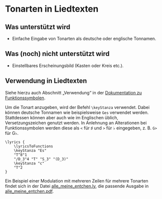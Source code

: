 Tonarten in Liedtexten
======================

Was unterstützt wird
--------------------
* Einfache Eingabe von Tonarten als deutsche oder englische Tonnamen.

Was (noch) nicht unterstützt wird
---------------------------------
* Einstellbares Erscheinungsbild (Kasten oder Kreis etc.).

Verwendung in Liedtexten
------------------------
Siehe hierzu auch Abschnitt „Verwendung“ in der [Dokumentation zu Funktionssymbolen](README-Funktionen.md).

Um die Tonart anzugeben, wird der Befehl `\keyStanza` verwendet. Dabei können deutsche Tonnamen wie beispielsweise `Ges` verwendet werden. Stattdessen können aber auch wie im Englischen üblich, Versetzungszeichen genutzt werden. In Anlehnung an Alterationen bei Funktionssymbolen werden diese als `<` für ♯ und `>` für ♭ eingegeben, z. B. `G>` für G♭.

	\lyrics {
		\lyricsToFunctions
		\keyStanza "Es"
		"T^8"1
		"/D_3"4 "T" "S_3" "(D_3)"
		\keyStanza "c"
		"T"2
	}

Ein Beispiel einer Modulation mit mehreren Zeilen für mehrere Tonarten findet sich in der Datei [alle\_meine\_entchen.ly](alle_meine_entchen.ly), die passende Ausgabe in [alle\_meine\_entchen.pdf](alle_meine_entchen.pdf).
